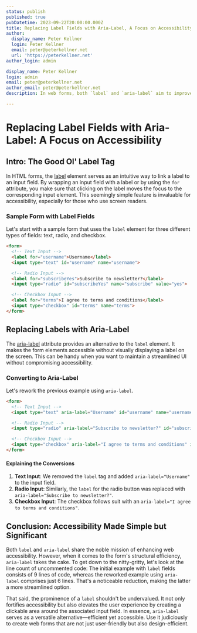 ```yaml
---
status: publish
published: true
pubDatetime: 2023-09-22T20:00:00.000Z
title: Replacing Label Fields with Aria-Label, A Focus on Accessibility
author:
  display_name: Peter Kellner
  login: Peter Kellner
  email: peter@peterkellner.net
  url: 'https://peterkellner.net'
author_login: admin

display_name: Peter Kellner
login: admin
email: peter@peterkellner.net
author_email: peter@peterkellner.net
description: In web forms, both `label` and `aria-label` aim to improve accessibility. However, using `aria-label` can make your code more efficient, reducing 9 lines of uncommented code to just 6. While `label` enhances user experience with clickable areas, `aria-label` offers a streamlined, yet accessible, alternative.

---
```


# Replacing Label Fields with Aria-Label: A Focus on Accessibility

## Intro: The Good Ol' Label Tag

In HTML forms, the [label](https://developer.mozilla.org/en-US/docs/Web/HTML/Element/label) element serves as an intuitive way to link a label to an input field. By wrapping an input field with a label or by using the `for` attribute, you make sure that clicking on the label moves the focus to the corresponding input element. This seemingly simple feature is invaluable for accessibility, especially for those who use screen readers.

### Sample Form with Label Fields

Let's start with a sample form that uses the `label` element for three different types of fields: text, radio, and checkbox.

```html
<form>
  <!-- Text Input -->
  <label for="username">Username</label>
  <input type="text" id="username" name="username">

  <!-- Radio Input -->
  <label for="subscribeYes">Subscribe to newsletter?</label>
  <input type="radio" id="subscribeYes" name="subscribe" value="yes">

  <!-- Checkbox Input -->
  <label for="terms">I agree to terms and conditions</label>
  <input type="checkbox" id="terms" name="terms">
</form>
```

## Replacing Labels with Aria-Label

The [aria-label](https://developer.mozilla.org/en-US/docs/Web/Accessibility/ARIA/Attributes/aria-label) attribute provides an alternative to the `label` element. It makes the form elements accessible without visually displaying a label on the screen. This can be handy when you want to maintain a streamlined UI without compromising accessibility.

### Converting to Aria-Label

Let's rework the previous example using `aria-label`.

```html
<form>
  <!-- Text Input -->
  <input type="text" aria-label="Username" id="username" name="username">

  <!-- Radio Input -->
  <input type="radio" aria-label="Subscribe to newsletter?" id="subscribeYes" name="subscribe" value="yes">

  <!-- Checkbox Input -->
  <input type="checkbox" aria-label="I agree to terms and conditions" id="terms" name="terms">
</form>
```

#### Explaining the Conversions

1. **Text Input**: We removed the `label` tag and added `aria-label="Username"` to the input field.
2. **Radio Input**: Similarly, the `label` for the radio button was replaced with `aria-label="Subscribe to newsletter?"`.
3. **Checkbox Input**: The checkbox follows suit with an `aria-label="I agree to terms and conditions"`.

## Conclusion: Accessibility Made Simple but Significant

Both `label` and `aria-label` share the noble mission of enhancing web accessibility. However, when it comes to the form's structural efficiency, `aria-label` takes the cake. To get down to the nitty-gritty, let's look at the line count of uncommented code: The initial example with `label` fields consists of 9 lines of code, whereas the reworked example using `aria-label` comprises just 6 lines. That's a noticeable reduction, making the latter a more streamlined option.

That said, the prominence of a `label` shouldn't be undervalued. It not only fortifies accessibility but also elevates the user experience by creating a clickable area around the associated input field. In essence, `aria-label` serves as a versatile alternative—efficient yet accessible. Use it judiciously to create web forms that are not just user-friendly but also design-efficient.

